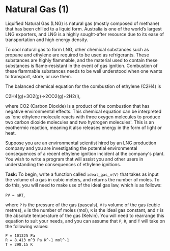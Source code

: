 # Natural Gas (1)

Liquified Natural Gas (LNG) is natural gas (mostly composed of methane) that has been chilled to a liquid form. Australia is one of the world’s largest LNG exporters, and LNG is a highly sought-after resource due to its ease of transportation and high energy density. 

To cool natural gas to form LNG, other chemical substances such as propane and ethylene are required to be used as refrigerants. These substances are highly flammable, and the material used to contain these substances is flame-resistant in the event of gas ignition. Combustion of these flammable substances needs to be well understood when one wants to transport, store, or use them.

The balanced chemical equation for the combustion of ethylene (C2H4) is

C2H4(g)+3O2(g)->2CO2(g)+2H2(l),

where CO2 (Carbon Dioxide) is a product of the combustion that has negative environmental effects. This chemical equation can be interpreted as 'one ethylene molecule reacts with three oxygen molecules to produce two carbon dioxide molecules and two hydrogen molecules'. This is an exothermic reaction, meaning it also releases energy in the form of light or heat. 

Suppose you are an environmental scientist hired by an LNG production company and you are investigating the potential environmental consequences of a recent ethylene ignition incident at the company's plant. You wish to write a program that will assist you and other users in understanding the consequences of ethylene ignitions. 

**Task:** To begin, write a function called `ideal_gas_n(V)` that takes as input the volume of a gas in cubic meters, and returns the number of moles. To do this, you will need to make use of the ideal gas law, which is as follows:

`PV = nRT`,

where `P` is the pressure of the gas (pascals), `V` is volume of the gas (cubic metres), `n` is the number of moles (mol), `R` is the ideal gas constant, and `T` is the absolute temperature of the gas (Kelvin). You will need to rearrange this equation to suit your needs, and you can assume that `P`, `R`, and `T` will take on the following values:

```
P = 101325 Pa
R = 8.413 m^3 Pa K^-1 mol^-1
T = 298.15 K
```
